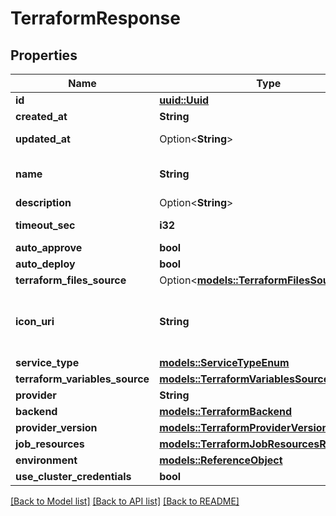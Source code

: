 # TerraformResponse

## Properties

Name | Type | Description | Notes
------------ | ------------- | ------------- | -------------
**id** | [**uuid::Uuid**](uuid::Uuid.md) |  | [readonly]
**created_at** | **String** |  | [readonly]
**updated_at** | Option<**String**> |  | [optional][readonly]
**name** | **String** | name is case insensitive | 
**description** | Option<**String**> |  | [optional]
**timeout_sec** | **i32** |  | [default to 600]
**auto_approve** | **bool** |  | 
**auto_deploy** | **bool** |  | 
**terraform_files_source** | Option<[**models::TerraformFilesSource**](TerraformFilesSource.md)> |  | [optional]
**icon_uri** | **String** | Icon URI representing the terraform service. | 
**service_type** | [**models::ServiceTypeEnum**](ServiceTypeEnum.md) |  | 
**terraform_variables_source** | [**models::TerraformVariablesSourceResponse**](TerraformVariablesSourceResponse.md) |  | 
**provider** | **String** |  | 
**backend** | [**models::TerraformBackend**](TerraformBackend.md) |  | 
**provider_version** | [**models::TerraformProviderVersion**](TerraformProviderVersion.md) |  | 
**job_resources** | [**models::TerraformJobResourcesResponse**](TerraformJobResourcesResponse.md) |  | 
**environment** | [**models::ReferenceObject**](ReferenceObject.md) |  | 
**use_cluster_credentials** | **bool** |  | 

[[Back to Model list]](../README.md#documentation-for-models) [[Back to API list]](../README.md#documentation-for-api-endpoints) [[Back to README]](../README.md)


